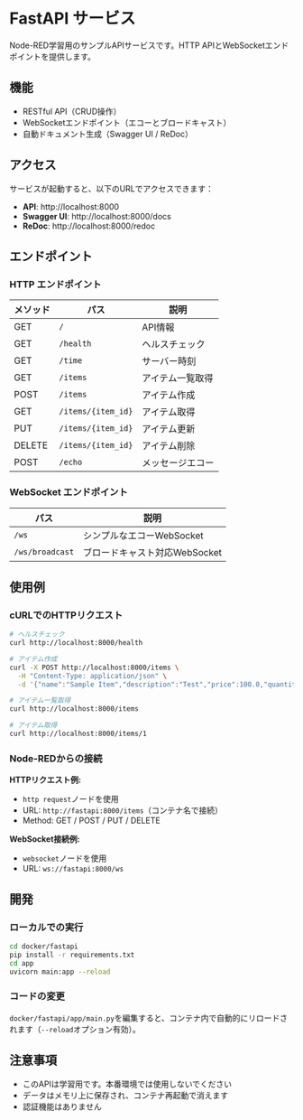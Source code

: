 # FastAPI サービス

Node-RED学習用のサンプルAPIサービスです。HTTP APIとWebSocketエンドポイントを提供します。

## 機能

- RESTful API（CRUD操作）
- WebSocketエンドポイント（エコーとブロードキャスト）
- 自動ドキュメント生成（Swagger UI / ReDoc）

## アクセス

サービスが起動すると、以下のURLでアクセスできます：

- **API**: http://localhost:8000
- **Swagger UI**: http://localhost:8000/docs
- **ReDoc**: http://localhost:8000/redoc

## エンドポイント

### HTTP エンドポイント

| メソッド | パス | 説明 |
|---------|------|------|
| GET | `/` | API情報 |
| GET | `/health` | ヘルスチェック |
| GET | `/time` | サーバー時刻 |
| GET | `/items` | アイテム一覧取得 |
| POST | `/items` | アイテム作成 |
| GET | `/items/{item_id}` | アイテム取得 |
| PUT | `/items/{item_id}` | アイテム更新 |
| DELETE | `/items/{item_id}` | アイテム削除 |
| POST | `/echo` | メッセージエコー |

### WebSocket エンドポイント

| パス | 説明 |
|------|------|
| `/ws` | シンプルなエコーWebSocket |
| `/ws/broadcast` | ブロードキャスト対応WebSocket |

## 使用例

### cURLでのHTTPリクエスト

```bash
# ヘルスチェック
curl http://localhost:8000/health

# アイテム作成
curl -X POST http://localhost:8000/items \
  -H "Content-Type: application/json" \
  -d '{"name":"Sample Item","description":"Test","price":100.0,"quantity":5}'

# アイテム一覧取得
curl http://localhost:8000/items

# アイテム取得
curl http://localhost:8000/items/1
```

### Node-REDからの接続

**HTTPリクエスト例:**
- `http request`ノードを使用
- URL: `http://fastapi:8000/items`（コンテナ名で接続）
- Method: GET / POST / PUT / DELETE

**WebSocket接続例:**
- `websocket`ノードを使用
- URL: `ws://fastapi:8000/ws`

## 開発

### ローカルでの実行

```bash
cd docker/fastapi
pip install -r requirements.txt
cd app
uvicorn main:app --reload
```

### コードの変更

`docker/fastapi/app/main.py`を編集すると、コンテナ内で自動的にリロードされます（`--reload`オプション有効）。

## 注意事項

- このAPIは学習用です。本番環境では使用しないでください
- データはメモリ上に保存され、コンテナ再起動で消えます
- 認証機能はありません
